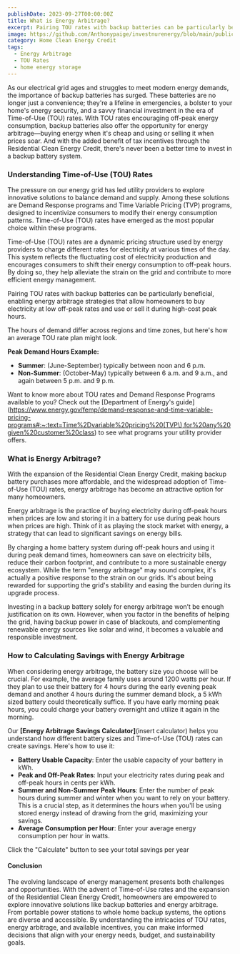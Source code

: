 ```yaml
---
publishDate: 2023-09-27T00:00:00Z
title: What is Energy Arbitrage?
excerpt: Pairing TOU rates with backup batteries can be particularly beneficial, enabling energy arbitrage strategies that allow homeowners to buy electricity at low off-peak rates and use or sell it during high-cost peak hours.
image: https://github.com/Anthonypaige/investnurenergy/blob/main/public/images/cover-art/HES-2-cover-art.png?raw=true
category: Home Clean Energy Credit
tags:
  - Energy Arbitrage
  - TOU Rates
  - home energy storage
---
```


As our electrical grid ages and struggles to meet modern energy demands, the importance of backup batteries has surged. These batteries are no longer just a convenience; they're a lifeline in emergencies, a bolster to your home's energy security, and a savvy financial investment in the era of Time-of-Use (TOU) rates. With TOU rates encouraging off-peak energy consumption, backup batteries also offer the opportunity for energy arbitrage—buying energy when it's cheap and using or selling it when prices soar. And with the added benefit of tax incentives through the Residential Clean Energy Credit, there's never been a better time to invest in a backup battery system.

### **Understanding Time-of-Use (TOU) Rates**

The pressure on our energy grid has led utility providers to explore innovative solutions to balance demand and supply. Among these solutions are Demand Response programs and Time Variable Pricing (TVP) programs, designed to incentivize consumers to modify their energy consumption patterns. Time-of-Use (TOU) rates have emerged as the most popular choice within these programs.

Time-of-Use (TOU) rates are a dynamic pricing structure used by energy providers to charge different rates for electricity at various times of the day. This system reflects the fluctuating cost of electricity production and encourages consumers to shift their energy consumption to off-peak hours. By doing so, they help alleviate the strain on the grid and contribute to more efficient energy management.

Pairing TOU rates with backup batteries can be particularly beneficial, enabling energy arbitrage strategies that allow homeowners to buy electricity at low off-peak rates and use or sell it during high-cost peak hours.

The hours of demand differ across regions and time zones, but here's how an average TOU rate plan might look.

**Peak Demand Hours Example:**

- **Summer**: (June-September) typically between noon and 6 p.m.
- **Non-Summer**: (October-May) typically between 6 a.m. and 9 a.m., and again between 5 p.m. and 9 p.m.

Want to know more about TOU rates and Demand Response Programs available to you? Check out the
[Department of Energy's guide](https://www.energy.gov/femp/demand-response-and-time-variable-pricing-programs#:~:text=Time%2Dvariable%20pricing%20(TVP\),for%20any%20given%20customer%20class) to see what programs your utility provider offers.

### **What is Energy Arbitrage?**

With the expansion of the Residential Clean Energy Credit, making backup battery purchases more affordable, and the widespread adoption of Time-of-Use (TOU) rates, energy arbitrage has become an attractive option for many homeowners.

Energy arbitrage is the practice of buying electricity during off-peak hours when prices are low and storing it in a battery for use during peak hours when prices are high. Think of it as playing the stock market with energy, a strategy that can lead to significant savings on energy bills.

By charging a home battery system during off-peak hours and using it during peak demand times, homeowners can save on electricity bills, reduce their carbon footprint, and contribute to a more sustainable energy ecosystem. While the term "energy arbitrage" may sound complex, it's actually a positive response to the strain on our grids. It's about being rewarded for supporting the grid's stability and easing the burden during its upgrade process.

Investing in a backup battery solely for energy arbitrage won’t be enough justification on its own. However, when you factor in the benefits of helping the grid, having backup power in case of blackouts, and complementing renewable energy sources like solar and wind, it becomes a valuable and responsible investment.

### **How to Calculating Savings with Energy Arbitrage**

When considering energy arbitrage, the battery size you choose will be crucial. For example, the average family uses around 1200 watts per hour. If they plan to use their battery for 4 hours during the early evening peak demand and another 4 hours during the summer demand block, a 5 kWh sized battery could theoretically suffice. If you have early morning peak hours, you could charge your battery overnight and utilize it again in the morning.

Our **[Energy Arbitrage Savings Calculator]**(insert calculator) helps you understand how different battery sizes and Time-of-Use (TOU) rates can create savings. Here's how to use it:

- **Battery Usable Capacity**: Enter the usable capacity of your battery in kWh.
- **Peak and Off-Peak Rates**: Input your electricity rates during peak and off-peak hours in cents per kWh.
- **Summer and Non-Summer Peak Hours**: Enter the number of peak hours during summer and winter when you want to rely on your battery. This is a crucial step, as it determines the hours when you'll be using stored energy instead of drawing from the grid, maximizing your savings.
- **Average Consumption per Hour**: Enter your average energy consumption per hour in watts.

Click the "Calculate" button to see your total savings per year

#### **Conclusion**

The evolving landscape of energy management presents both challenges and opportunities. With the advent of Time-of-Use rates and the expansion of the Residential Clean Energy Credit, homeowners are empowered to explore innovative solutions like backup batteries and energy arbitrage. From portable power stations to whole home backup systems, the options are diverse and accessible. By understanding the intricacies of TOU rates, energy arbitrage, and available incentives, you can make informed decisions that align with your energy needs, budget, and sustainability goals.
